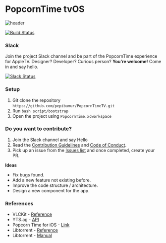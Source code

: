 PopcornTime tvOS
================

![header](https://github.com/PopcornTimeTV/PopcornTimeTV/raw/master/Assets/Header-TV.png?raw=true)


[![Build Status](https://travis-ci.org/PopcornTimeTV/PopcornTimeTV.svg?branch=master)](https://travis-ci.org/PopcornTimeTV/PopcornTimeTV)

### Slack
Join the project Slack channel and be part of the PopcornTime experience for AppleTV. Designer? Developer? Curious person? **You're welcome!** Come in and say hello.

[![Slack Status](https://popcorntimeappletv.herokuapp.com/badge.svg)](https://popcorntimeappletv.herokuapp.com/)


### Setup

1. Git clone the repository `https://github.com/pepibumur/PopcornTimeTV.git`
2. Run `bash script/bootstrap`
3. Open the project using `PopcornTime.xcworkspace`


### Do you want to contribute?
1. Join the Slack channel and say Hello
2. Read the [Contribution Guidelines](https://github.com/PopcornTimeTV/Project/blob/master/CONTRIBUTING.md) and [Code of Conduct](https://github.com/PopcornTimeTV/Project/blob/master/CONDUCT.md).
3. Pick up an issue from the [Issues list](https://github.com/PopcornTimeTV/PopcornTimeTV/issues) and once completed, create your PR.

**Ideas**
- Fix bugs found.
- Add a new feature not existing before.
- Improve the code structure / architecture.
- Design a new component for the app.

### References
- VLCKit - [Reference](https://wiki.videolan.org/VLCKit/)
- YTS.ag - [API](https://yts.ag/api)
- Popcorn Time for iOS - [Link](https://github.com/danylokostyshyn/popcorntime-ios)
- Libtorrent - [Reference](http://www.rasterbar.com/products/libtorrent/reference.html)
- Libtorrent - [Manual](http://www.rasterbar.com/products/libtorrent/manual.html)
